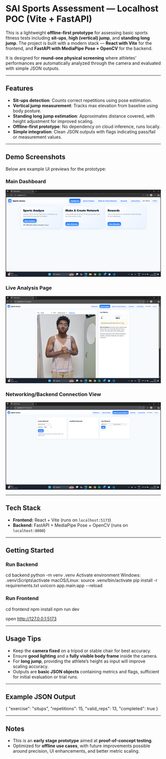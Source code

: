 # SAI Sports Assessment — Localhost POC (Vite + FastAPI)

This is a lightweight **offline-first prototype** for assessing basic sports fitness tests including **sit-ups**, **high (vertical) jump**, and **standing long jump**. The project is built with a modern stack — **React with Vite** for the frontend, and **FastAPI with MediaPipe Pose + OpenCV** for the backend.  

It is designed for **round-one physical screening** where athletes’ performances are automatically analyzed through the camera and evaluated with simple JSON outputs.

---

## Features
- **Sit-ups detection**: Counts correct repetitions using pose estimation.
- **Vertical jump measurement**: Tracks max elevation from baseline using body posture.
- **Standing long jump estimation**: Approximates distance covered, with height adjustment for improved scaling.
- **Offline-first prototype**: No dependency on cloud inference, runs locally.
- **Simple integration**: Clean JSON outputs with flags indicating pass/fail or measurement values.

---

## Demo Screenshots
Below are example UI previews for the prototype:

### Main Dashboard
![Main Dashboard](./assets/first_page.png)

### Live Analysis Page
![Analyzing Page](./assets/Analyse_Page.png)

### Networking/Backend Connection View
![Networking Page](./assets/Network_page.png)

---

## Tech Stack
- **Frontend:** React + Vite (runs on `localhost:5173`)  
- **Backend:** FastAPI + MediaPipe Pose + OpenCV (runs on `localhost:8000`)  

---

## Getting Started

### Run Backend
cd backend
python -m venv .venv
Activate environment
Windows: .venv\Scripts\activate
macOS/Linux: source .venv/bin/activate
pip install -r requirements.txt
uvicorn app.main:app --reload


### Run Frontend
cd frontend
npm install
npm run dev

open http://127.0.0.1:5173

---

## Usage Tips
- Keep the **camera fixed** on a tripod or stable chair for best accuracy.
- Ensure **good lighting** and a **fully visible body frame** inside the camera.
- For **long jump**, providing the athlete’s height as input will improve scaling accuracy.
- Outputs are **basic JSON objects** containing metrics and flags, sufficient for initial evaluation or trial runs.

---

## Example JSON Output
{
"exercise": "situps",
"repetitions": 15,
"valid_reps": 13,
"completed": true
}


*********
## Notes
- This is an **early stage prototype** aimed at **proof-of-concept testing**.  
- Optimized for **offline use cases**, with future improvements possible around precision, UI enhancements, and better metric scaling.


